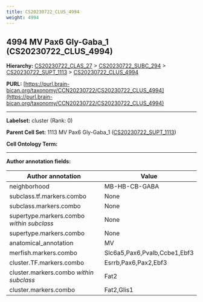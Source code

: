 ```yaml
---
title: CS20230722_CLUS_4994
weight: 4994
---
```

## 4994 MV Pax6 Gly-Gaba_1 (CS20230722_CLUS_4994)
<b>Hierarchy: </b>
[CS20230722_CLAS_27](../CS20230722_CLAS_27) >
[CS20230722_SUBC_294](../CS20230722_SUBC_294) >
[CS20230722_SUPT_1113](../CS20230722_SUPT_1113) >
[CS20230722_CLUS_4994](../CS20230722_CLUS_4994)

**PURL:** [https://purl.brain-bican.org/taxonomy/CCN20230722/CS20230722_CLUS_4994](https://purl.brain-bican.org/taxonomy/CCN20230722/CS20230722_CLUS_4994)

---


**Labelset:** cluster (Rank: 0)

**Parent Cell Set:** 1113 MV Pax6 Gly-Gaba_1 ([CS20230722_SUPT_1113](../CS20230722_SUPT_1113))



**Cell Ontology Term:** 

[MARKER GENES.]: #


---

[TRANSFERRED ANNOTATIONS.]: #


[AUTHOR ANNOTATION FIELDS.]: #


**Author annotation fields:**

| Author annotation | Value |
|-------------------|-------|
|neighborhood|MB-HB-CB-GABA|
|subclass.tf.markers.combo|None|
|subclass.markers.combo|None|
|supertype.markers.combo _within subclass_|None|
|supertype.markers.combo|None|
|anatomical_annotation|MV|
|merfish.markers.combo|Slc6a5,Pax6,Pvalb,Ccbe1,Ebf3|
|cluster.TF.markers.combo|Esrrb,Pax6,Pax2,Ebf3|
|cluster.markers.combo _within subclass_|Fat2|
|cluster.markers.combo|Fat2,Glis1|
